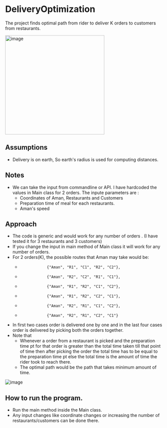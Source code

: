 # DeliveryOptimization
The project finds optimal path from rider to deliver K orders to customers from restaurants.

<img width="318" alt="image" src="https://github.com/rajnishganguli/DeliveryOptimization/assets/15128553/1e05be63-86cc-48c7-8e93-c69797654ac5">

## Assumptions
* Delivery is on earth, So earth's radius is used for computing distances.

## Notes
* We can take the input from commandline or API. I have hardcoded the values in Main class for 2 orders. The inpute parameters are : 
  * Coordinates of Aman, Restaurants and Customers
  * Preparation time of meal for each restaurants.
  * Aman's speed 

## Approach
* The code is generic and would work for any number of orders . (I have tested it for 3 restaurants and 3 customers)
* If you change the input in main method of Main class it will work for any number of orders.
* For 2 orders(K), the possible routes that Aman may take would be:
     *                 {"Aman", "R1", "C1", "R2", "C2"},
     *                 {"Aman", "R2", "C2", "R1", "C1"},
     *                 {"Aman", "R1", "R2", "C1", "C2"},
     *                 {"Aman", "R1", "R2", "C2", "C1"},
     *                 {"Aman", "R2", "R1", "C1", "C2"},
     *                 {"Aman", "R2", "R1", "C2", "C1"}
* In first two cases order is delivered one by one and in the last four cases order is delivered by picking both the orders together.
* Note that
  * Whenever a order from a restaurant is picked and the preparation time pt for that order is greater than the total time taken till that point of time then after picking the order the total time has to be equal to the preparation time pt else the total time is the amount of time the rider took to reach there.
  * The optimal path would be the path that takes minimum amount of time.

![image](https://github.com/rajnishganguli/DeliveryOptimization/assets/15128553/0a4d47d7-4308-4373-b5a2-ff45c8465555)

 
## How to run the program.
* Run the main method inside the Main class.
* Any input changes like coordinate changes or increasing the number of restaurants/customers can be done there.



